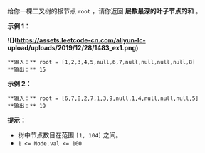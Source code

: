 给你一棵二叉树的根节点 `root` ，请你返回 **层数最深的叶子节点的和** 。

**示例 1：**

**![](https://assets.leetcode-cn.com/aliyun-lc-
upload/uploads/2019/12/28/1483_ex1.png)**

    
    
    **输入：** root = [1,2,3,4,5,null,6,7,null,null,null,null,8]
    **输出：** 15
    

**示例 2：**

    
    
    **输入：** root = [6,7,8,2,7,1,3,9,null,1,4,null,null,null,5]
    **输出：** 19
    

**提示：**

  * 树中节点数目在范围 `[1, 104]` 之间。
  * `1 <= Node.val <= 100`

